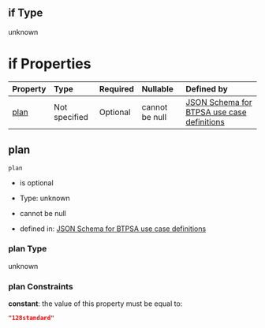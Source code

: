 ## if Type

unknown

# if Properties

| Property      | Type          | Required | Nullable       | Defined by                                                                                                                                                                                                                                  |
| :------------ | :------------ | :------- | :------------- | :------------------------------------------------------------------------------------------------------------------------------------------------------------------------------------------------------------------------------------------ |
| [plan](#plan) | Not specified | Optional | cannot be null | [JSON Schema for BTPSA use case definitions](btpsa-usecase-properties-services-items-allof-1-then-allof-41-then-allof-3-if-properties-plan.md "undefined#/properties/services/items/allOf/1/then/allOf/41/then/allOf/3/if/properties/plan") |

## plan



`plan`

*   is optional

*   Type: unknown

*   cannot be null

*   defined in: [JSON Schema for BTPSA use case definitions](btpsa-usecase-properties-services-items-allof-1-then-allof-41-then-allof-3-if-properties-plan.md "undefined#/properties/services/items/allOf/1/then/allOf/41/then/allOf/3/if/properties/plan")

### plan Type

unknown

### plan Constraints

**constant**: the value of this property must be equal to:

```json
"128standard"
```
